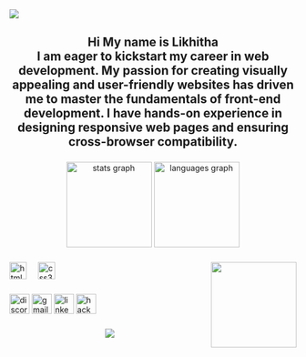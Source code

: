 <img src="https://www.bing.com/th/id/OGC.240d53cd9effed7aecc87cda4a893e7f?pid=1.7&rurl=https%3a%2f%2fmedia2.giphy.com%2fmedia%2f4H3Ii5eLChYul9p7NL%2f200.gif%3fcid%3d790b7611rs7ehiume1k770z04jnkh93rx60t84i3n2wdq4rh%26rid%3d200.gif%26ct%3dg&ehk=qxu6w41MBaD9AEcsa7bEf6sIsLCLYFC%2fbD6zCKoXnPw%3d">
<h2 align="center">Hi
My name is Likhitha  <br>I am eager to kickstart my career in web development. My passion for creating visually appealing and user-friendly websites has driven me to master the fundamentals of front-end development. I have hands-on experience in designing responsive web pages and ensuring cross-browser compatibility.</h2>

###

<div align="center">
  <img src="https://github-readme-stats.vercel.app/api?username=Likhitha-152109&hide_title=false&hide_rank=false&show_icons=true&include_all_commits=true&count_private=true&disable_animations=false&theme=dracula&locale=en&hide_border=false" height="150" alt="stats graph"  />
  <img src="https://github-readme-stats.vercel.app/api/top-langs?username=Likhitha-152109&locale=en&hide_title=false&layout=compact&card_width=320&langs_count=5&theme=dracula&hide_border=false" height="150" alt="languages graph"  />
</div>

###

<img align="right" height="150" src="https://encrypted-tbn0.gstatic.com/images?q=tbn:ANd9GcQHqm3WYr1vgqG-u3xol6tbHW-JFeiTNhcGfA&s"  />

###

<div align="left">
  <img src="https://cdn.jsdelivr.net/gh/devicons/devicon/icons/html5/html5-original.svg" height="30" alt="html5 logo"  />
  <img width="12" />
  <img src="https://cdn.jsdelivr.net/gh/devicons/devicon/icons/css3/css3-original.svg" height="30" alt="css3 logo"  />
</div>

###

<div align="left">
  <img src="https://img.shields.io/static/v1?message=Discord&logo=discord&label=&color=7289DA&logoColor=white&labelColor=&style=for-the-badge" height="35" alt="discord logo"  />
  <img src="https://img.shields.io/static/v1?message=Gmail&logo=gmail&label=&color=D14836&logoColor=white&labelColor=&style=for-the-badge" height="35" alt="gmail logo"  />
  <img src="https://img.shields.io/static/v1?message=LinkedIn&logo=linkedin&label=&color=0077B5&logoColor=white&labelColor=&style=for-the-badge" height="35" alt="linkedin logo"  />
  <img src="https://img.shields.io/static/v1?message=HackerRank&logo=hackerrank&label=&color=2EC866&logoColor=white&labelColor=&style=for-the-badge" height="35" alt="hackerrank logo"  />
</div>

###

<div align="center">
  <img src="https://profile-counter.glitch.me/Likhitha-152109/count.svg?"  />
</div>

###
